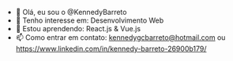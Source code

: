 - 👋 Olá, eu sou o @KennedyBarreto
- 👀 Tenho interesse em: Desenvolvimento Web
- 🌱 Estou aprendendo: React.js & Vue.js
- 📫 Como entrar em contato: kennedygcbarreto@hotmail.com ou https://www.linkedin.com/in/kennedy-barreto-26900b179/

<!---
KennedyBarreto/KennedyBarreto is a ✨ special ✨ repository because its `README.md` (this file) appears on your GitHub profile.
You can click the Preview link to take a look at your changes.
--->
